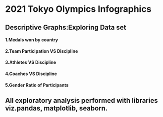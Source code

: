 # 2021 Tokyo Olympics Infographics
## Descriptive Graphs:Exploring Data set
#### 1.Medals won by country
#### 2.Team Participation VS Discipline
#### 3.Athletes VS Discipline
#### 4.Coaches VS Discipline
#### 5.Gender Ratio of Participants
## All exploratory analysis performed with libraries viz.pandas, matplotlib, seaborn.
